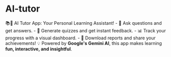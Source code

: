 # AI-tutor
 📚🤖 AI Tutor App: Your Personal Learning Assistant!  - 🧠 Ask questions and get answers.  - 📝 Generate quizzes and get instant feedback.   - 📊 Track your progress with a visual dashboard.   - 📄 Download reports and share your achievements!    💡 Powered by **Google's Gemini AI**, this app makes learning **fun, interactive, and insightful**.   
